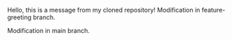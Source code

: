 Hello, this is a message from my cloned repository!
 Modification in feature-greeting branch.

 Modification in main branch.

